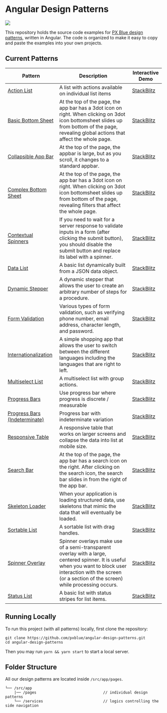 # Angular Design Patterns

[![](https://img.shields.io/circleci/project/github/pxblue/angular-design-patterns/master.svg?style=flat)](https://circleci.com/gh/pxblue/angular-design-patterns/tree/master)

This repository holds the source code examples for [PX Blue design patterns](https://pxblue.github.io/patterns), written in Angular. The code is organized to make it easy to copy and paste the examples into your own projects.

## Current Patterns

| Pattern                                                      | Description                                                  | Interactive Demo                                             |
| ------------------------------------------------------------ | ------------------------------------------------------------ | ------------------------------------------------------------ |
| [Action List](https://pxblue.github.io/patterns/lists)       | A list with actions available on individual list items       | [StackBlitz](https://stackblitz.com/github/pxblue/angular-design-patterns?file=src%2Fapp%2Fpages%2Flist%2Faction-list%2Faction-list.component.html) |
| [Basic Bottom Sheet](https://pxblue.github.io/patterns/overlay) | At the top of the page, the app bar has a 3dot icon on right. When clicking on 3dot icon bottomsheet slides up from bottom of the page, revealing global actions that affect the whole page. | [StackBlitz](https://stackblitz.com/github/pxblue/angular-design-patterns?file=src%2Fapp%2Fpages%2Foverlays%2Fbasic-bottom-sheet%2Fbasic-bottom-sheet.component.html) |
| [Collapsible App Bar](https://pxblue.github.io/patterns/appbar) | At the top of the page, the appbar is large, but as you scroll, it changes to a standard appbar. | [StackBlitz](https://stackblitz.com/github/pxblue/angular-design-patterns?file=src%2Fapp%2Fpages%2Fapp-bar%2Fcollapsible-app-bar%2Fcollapsible-app-bar.component.ts) |
| [Complex Bottom Sheet](https://pxblue.github.io/patterns/overlay) | At the top of the page, the app bar has a 3dot icon on right. When clicking on 3dot icon bottomsheet slides up from bottom of the page, revealing filters that affect the whole page. | [StackBlitz](https://stackblitz.com/github/pxblue/angular-design-patterns?file=src%2Fapp%2Fpages%2Foverlays%2Fcomplex-bottom-sheet%2Fcomplex-bottom-sheet.component.html) |
| [Contextual Spinners](https://pxblue.github.io/patterns/loading) | If you need to wait for a server response to validate inputs in a form (after clicking the submit button), you should disable the submit button and replace its label with a spinner. | [StackBlitz](https://stackblitz.com/github/pxblue/angular-design-patterns?file=src%2Fapp%2Fpages%2Floading-waiting-states%2Fcontextual-spinners%2Fcontextual-spinners.component.html) |
| [Data List](https://pxblue.github.io/patterns/lists)         | A basic list dynamically built from a JSON data object.      | [StackBlitz](https://stackblitz.com/github/pxblue/angular-design-patterns?file=src%2Fapp%2Fpages%2Flist%2Fdata-list%2Fdata-list.component.html) |
| [Dynamic Stepper](https://pxblue.github.io/patterns/steppers) | A dynamic stepper that allows the user to create an arbitrary number of steps for a procedure. | [StackBlitz](https://stackblitz.com/github/pxblue/angular-design-patterns?file=src%2Fapp%2Fpages%2Fdynamic-stepper%2Fdynamic-stepper.component.html) |
| [Form Validation](https://pxblue.github.io/patterns/forms)   | Various types of form validation, such as verifying phone number, email address, character length, and password. | [StackBlitz](https://stackblitz.com/github/pxblue/angular-design-patterns?file=src%2Fapp%2Fpages%2Fform-validation%2Fform-validation.component.html) |
| [Internationalization](https://pxblue.github.io/patterns/internationalization) | A simple shopping app that allows the user to switch between the different languages including the languages that are right to left. | [StackBlitz](https://stackblitz.com/github/pxblue/angular-design-patterns?file=src%2Fapp%2Fpages%2Fi18n%2Fi18n.component.html) |
| [Multiselect List](https://pxblue.github.io/patterns/lists)  | A multiselect list with group actions.                       | [StackBlitz](https://stackblitz.com/github/pxblue/angular-design-patterns?file=src%2Fapp%2Fpages%2Flist%2Fmultiselect-list%2Fmultiselect-list.component.html) |
| [Progress Bars](https://pxblue.github.io/patterns/loading)  | Use progress bar where progress is discrete / measurable| [StackBlitz](https://stackblitz.com/github/pxblue/angular-design-patterns?file=src%2Fapp%2Fpages%2Floading-waiting-states%2Fprogress-bars%2Fprogress-bars.component.html) |
| [Progress Bars (Indeterminate)](https://pxblue.github.io/patterns/loading)  | Progress bar with indeterminate variation| [StackBlitz](https://stackblitz.com/github/pxblue/angular-design-patterns?file=src%2Fapp%2Fpages%2Floading-waiting-states%2Fprogress-bar-indeterminate%2Fprogress-bar-indeterminate.component.html) |
| [Responsive Table](https://pxblue.github.io/patterns/lists)  | A responsive table that works on larger screens and collapse the data into list at mobile size. | [StackBlitz](https://stackblitz.com/github/pxblue/angular-design-patterns?file=src%2Fapp%2Fpages%2Flist%2Fresponsive-table%2Fresponsive-table.component.html) |
| [Search Bar](https://pxblue.github.io/patterns/appbar)       | At the top of the page, the app bar has a search icon on the right. After clicking on the search icon, the search bar slides in from the right of the app bar. | [StackBlitz](https://stackblitz.com/github/pxblue/angular-design-patterns?file=src%2Fapp%2Fpages%2Fapp-bar%2Fsearch-bar%2Fsearch-bar.component.html) |
| [Skeleton Loader](https://pxblue.github.io/patterns/loading)       | When your application is loading structured data, use skeletons that mimic the data that will eventually be loaded. | [StackBlitz](https://stackblitz.com/github/pxblue/angular-design-patterns?file=src%2Fapp%2Fpages%2Floading-waiting-states%2Fskeleton-loader%2Fskeleton-loader.component.html) |
| [Sortable List](https://pxblue.github.io/patterns/lists)     | A sortable list with drag handles.                           | [StackBlitz](https://stackblitz.com/github/pxblue/angular-design-patterns?file=src%2Fapp%2Fpages%2Flist%2Fsortable-list%2Fsortable-list.component.html) |
| [Spinner Overlay](https://pxblue.github.io/patterns/loading)       | Spinner overlays make use of a semi-transparent overlay with a large, centered spinner. It is useful when you want to block user interaction with the screen (or a section of the screen) while processing occurs. | [StackBlitz](https://stackblitz.com/github/pxblue/angular-design-patterns?file=src%2Fapp%2Fpages%2Floading-waiting-states%2Fskeleton-loader%2Fskeleton-loader.component.html) |
| [Status List](https://pxblue.github.io/patterns/lists)       | A basic list with status stripes for list items.             | [StackBlitz](https://stackblitz.com/github/pxblue/angular-design-patterns?file=src%2Fapp%2Fpages%2Flist%2Fstatus-list%2Fstatus-list.component.html) |

## Running Locally

To run this project (with all patterns) locally, first clone the repository:

```shell
git clone https://github.com/pxblue/angular-design-patterns.git
cd angular-design-patterns
```

Then you may run `yarn && yarn start` to start a local server.

## Folder Structure

All our design patterns are located inside `/src/app/pages`.

```
└── /src/app
    |── /pages                              // individual design patterns
    └── /services                           // logics controlling the side navigation
```
